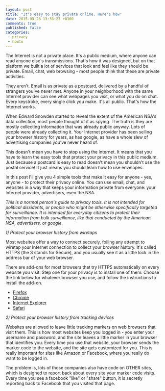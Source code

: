 ```yaml
---
layout: post
title: "It's easy to stay private online. Here's how"
date: 2015-03-28 13:38:23 +0100
comments: true
published: false
categories:
 - privacy
 - howto
---
```

The Internet is not a private place. It's a public medium, where anyone can read anyone else's transmissions. That's how it was designed, but on that platform we built a lot of services that look and feel like they should be private. Email, chat, web browsing - most people think that these are private activities.

They aren't. Email is as private as a postcard, delivered by a handful of strangers you've never met. Anyone in your neighborhood with the same Internet provider can see what webpages you visit, or what you do on chat. Every keystroke, every single click you make. It's all public. That's how the Internet works.

When Edward Snowden started to reveal the extent of the American NSA's data collection, most people thought of it as spying. The truth is they are mostly collecting information that was already public anyway. Lots of people were already collecting it. Your Internet provider has been selling your browser history for years, as has google, as have a whole slew of advertising companies you've never heard of.

This doesn't mean you have to stop using the Internet. It means that you have to learn the easy tools that protect your privacy in this public medium. Just because a postcard is easy to read doesn't mean you shouldn't use the postal service! It just means you should learn how to use envelopes.

In this post I'll give you 4 simple tools that make it easy for anyone - yes, anyone - to protect their privacy online. You can use email, chat, and websites in a way that keeps your information private from everyone: your Internet provider, advertisers, even the NSA.

*This is a normal person's guide to privacy tools. It is not intended for political dissidents, or people who might be otherwise specifically targeted for surveillance. It is intended for everyday citizens to protect their information from bulk surveillance, like that conducted by the American NSA, advertisers, or google.*

_1) Protect your browser history from wiretaps_

Most websites offer a way to connect securely, foiling any attempt to wiretap your Internet connection to collect your browser history. It's called HTTPS (the S stands for Secure), and you usually see it as a little lock in the address bar of your web browser.

There are add-ons for most browsers that try HTTPS automatically on every website you visit. Step one for your privacy is to install one of them. Choose the link below for whatever browser you use, and follow the instructions to install the add-on.

* [Firefox]()
* [Chrome]()
* [Internet Explorer]()
* [Safari]()

_2) Protect your browser history from tracking devices_

Websites are allowed to leave little tracking markers on web browsers that visit them. This is how most websites keep you logged in - you enter your username and password, and the site leaves a little marker in your browser that identifies you. Every time you use that website, your browser sends the marker code to the website, and the site gets customized for you. This is really important for sites like Amazon or Facebook, where you really do want to be logged in.

The problem is, lots of those companies also have code on OTHER sites, which is designed to report back about every site your marker code visits. Every time you see a facebook "like" or "share" button, it is secretly reporting back to Facebook that you visited that page.
